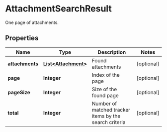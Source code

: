 

# AttachmentSearchResult

One page of attachments.

## Properties

| Name | Type | Description | Notes |
|------------ | ------------- | ------------- | -------------|
|**attachments** | [**List&lt;Attachment&gt;**](Attachment.md) | Found attachments |  [optional] |
|**page** | **Integer** | Index of the page |  [optional] |
|**pageSize** | **Integer** | Size of the found page |  [optional] |
|**total** | **Integer** | Number of matched tracker items by the search criteria |  [optional] |



